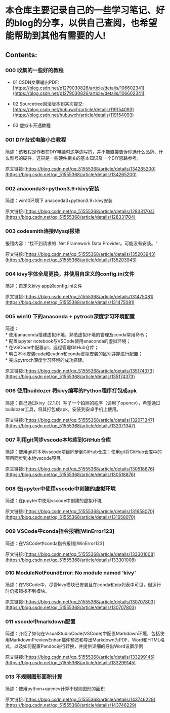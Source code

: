 # 本仓库主要记录自己的一些学习笔记、好的blog的分享，以供自己查阅，也希望能帮助到其他有需要的人!

## Contents:

### 000 收集的一些好的教程

* 01 CSDN文章输出PDF:[https://blog.csdn.net/p1279030826/article/details/106602341](https://blog.csdn.net/p1279030826/article/details/106602341)

* 02 Sourcetree回滚版本到某次提交:[https://blog.csdn.net/hubuwch/article/details/119154093](https://blog.csdn.net/hubuwch/article/details/119154093)

* 03 虚拟卡开通教程

### 001 DIY台式电脑小白教程

简述：该教程是作者在DIY电脑时边学边写的，并不能直接告诉你选什么品牌、什么型号的硬件，这只是一些硬件相关的基本知识及一个DIY思路参考。

原文链接:[https://blog.csdn.net/qq_51555368/article/details/134265200](https://blog.csdn.net/qq_51555368/article/details/134265200)

### 002 anaconda3+python3.9+kivy安装

简述：win10环境下 anaconda3+python3.9+kivy安装

原文链接:[https://blog.csdn.net/qq_51555368/article/details/128331704](https://blog.csdn.net/qq_51555368/article/details/128331704)

### 003 codesmith连接Mysql报错

报错内容：“找不到请求的 .Net Framework Data Provider。可能没有安装。"

原文链接:[https://blog.csdn.net/qq_51555368/article/details/135203943](https://blog.csdn.net/qq_51555368/article/details/135203943)

### 004 kivy字体全局更换，并使用自定义的config.ini文件

简述：自定义kivy app的config.ini文件

原文链接:[https://blog.csdn.net/qq_51555368/article/details/131475081](https://blog.csdn.net/qq_51555368/article/details/131475081)

### 005 win10 下的anaconda + pytroch深度学习环境配置

简述：  
    * 使用anaconda搭建虚拟环境，熟悉虚拟环境的管理及conda常用命令；  
    * 配置jupyter notebook与VSCode使用anaconda的虚拟环境；  
    * 在VSCode中配置git，远程管理GitHub仓库；  
    * 明白本地安装cuda和cudnn和conda虚拟安装的区别并能进行配置；  
    * 完成pytroch深度学习环境的成功搭建。  

原文链接:[https://blog.csdn.net/qq_51555368/article/details/135174373](https://blog.csdn.net/qq_51555368/article/details/135174373)

### 006 使用buildozer 将kivy编写的Python程序打包成apk

简述：自己通过kivy（2.1.0）写了一个拍照的程序（调用了opencv），希望通过buildozer工具，将其打包成apk，安装到安卓手机上使用。

原文链接:[https://blog.csdn.net/qq_51555368/article/details/132071347](https://blog.csdn.net/qq_51555368/article/details/132071347)

### 007 利用git同步vscode本地库到GitHub仓库

简述：使用git将本地vscode项目同步到GitHub仓库；使用git将GitHub仓库中的项目同步到本地vscode项目。

原文链接:[https://blog.csdn.net/qq_51555368/article/details/130518876](https://blog.csdn.net/qq_51555368/article/details/130518876)

### 008 在jupyter中使用vscode中创建的虚拟环境

简述：在jupyter中使用vscode中创建的虚拟环境

原文链接:[https://blog.csdn.net/qq_51555368/article/details/131658070](https://blog.csdn.net/qq_51555368/article/details/131658070)

### 009 VSCode中conda指令报错[WinError123]

简述：在VSCode中conda指令报错[WinError123]

原文链接:[https://blog.csdn.net/qq_51555368/article/details/133301008](https://blog.csdn.net/qq_51555368/article/details/133301008)

### 010 ModuleNotFoundError: No module named ‘kivy‘

简述：在VSCode中，尽管kivy模块已安装且在conda和pip列表中可见，但运行时仍报错找不到模块。

原文链接:[https://blog.csdn.net/qq_51555368/article/details/130707803](https://blog.csdn.net/qq_51555368/article/details/130707803)

### 011 vscode中markdown配置

简述：介绍了如何在VisualStudioCode(VSCode)中配置Markdown环境，包括使用MarkdownPreviewEnhan插件预览和导出Markdown为PDF、Word和HTML格式，以及如何配置Pandoc进行转换，并提供详细的导出Word设置示例

原文链接:[https://blog.csdn.net/qq_51555368/article/details/133299145](https://blog.csdn.net/qq_51555368/article/details/133299145)

### 013 不规则图形面积计算

简述：使用python+opencv计算不规则图形的面积

原文链接:[https://blog.csdn.net/qq_51555368/article/details/143746229](https://blog.csdn.net/qq_51555368/article/details/143746229)
